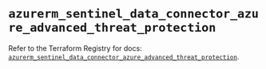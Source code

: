 # `azurerm_sentinel_data_connector_azure_advanced_threat_protection`

Refer to the Terraform Registry for docs: [`azurerm_sentinel_data_connector_azure_advanced_threat_protection`](https://registry.terraform.io/providers/hashicorp/azurerm/4.34.0/docs/resources/sentinel_data_connector_azure_advanced_threat_protection).
